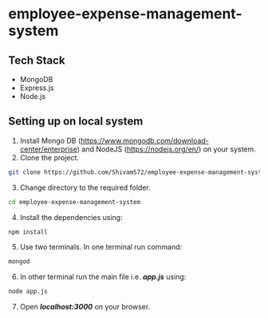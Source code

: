 # employee-expense-management-system

## Tech Stack
- MongoDB
- Express.js
- Node.js
## Setting up on local system


1) Install Mongo DB (https://www.mongodb.com/download-center/enterprise) and NodeJS (https://nodejs.org/en/) on your system.
2) Clone the project.

```bash
git clone https://github.com/ShivamS72/employee-expense-management-system.git
```
3) Change directory to the required folder. 

```bash
cd employee-expense-management-system
```
4) Install the dependencies using:
```bash
npm install
```
5) Use two terminals. In one terminal run command:
 ```bash
mongod
``` 
6) In other terminal run the main file i.e. ***app.js*** using:
```bash
node app.js
```
7) Open ***localhost:3000*** on your browser.
